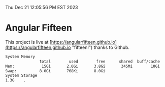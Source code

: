 Thu Dec 21 12:05:56 PM EST 2023

# Angular Fifteen


This project is live at [https://angularfifteen.github.io](https://angularfifteen.github.io "fifteen!") thanks to Github.

```bash
System Memory
               total        used        free      shared  buff/cache   available
Mem:            15Gi       2.0Gi       3.8Gi       345Mi        10Gi        13Gi
Swap:          8.0Gi       768Ki       8.0Gi
System Storage
1.3G	.
